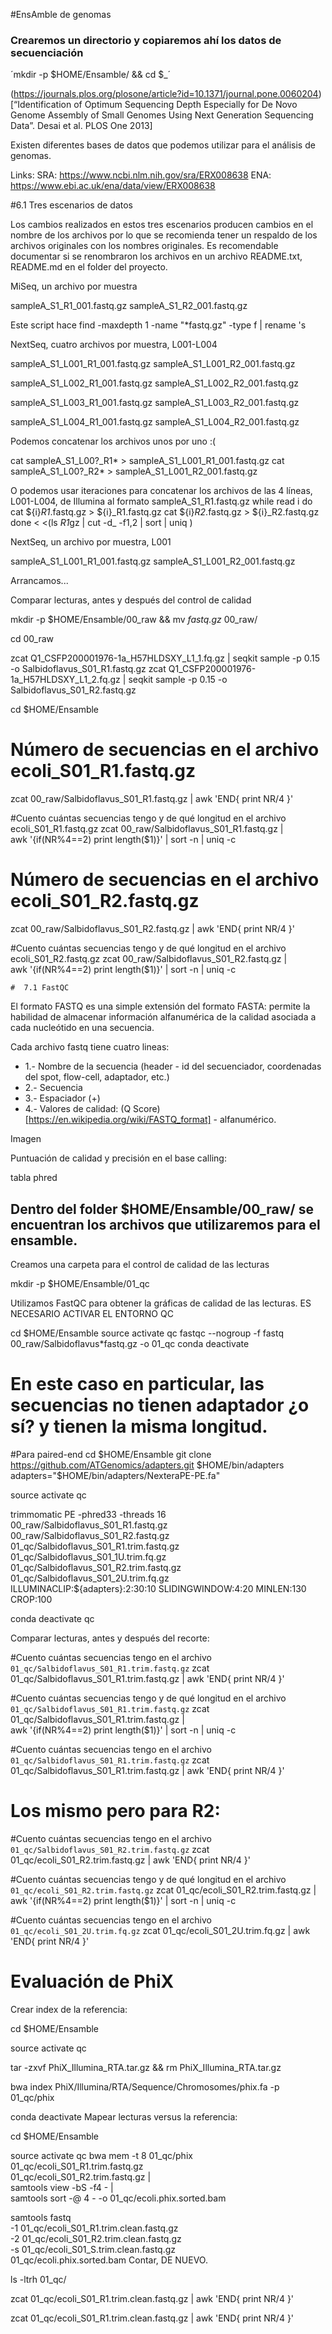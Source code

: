 
#EnsAmble de genomas

### Crearemos un directorio y copiaremos ahí los datos de secuenciación

´mkdir -p $HOME/Ensamble/ && cd $_´


(https://journals.plos.org/plosone/article?id=10.1371/journal.pone.0060204)[“Identification of Optimum Sequencing Depth Especially for De Novo Genome Assembly of Small Genomes Using Next Generation Sequencing Data”. Desai et al. PLOS One 2013]

Existen diferentes bases de datos que podemos utilizar para el análisis de genomas.

Links:
SRA: https://www.ncbi.nlm.nih.gov/sra/ERX008638
ENA: https://www.ebi.ac.uk/ena/data/view/ERX008638

#6.1 Tres escenarios de datos

Los cambios realizados en estos tres escenarios producen cambios en el nombre de los archivos por lo que se recomienda tener un respaldo de los archivos originales con los nombres originales.
Es recomendable documentar si se renombraron los archivos en un archivo README.txt, README.md en el folder del proyecto.

MiSeq, un archivo por muestra

sampleA_S1_R1_001.fastq.gz
sampleA_S1_R2_001.fastq.gz

Este script hace
find -maxdepth 1 -name "*fastq.gz" -type f | rename 's



NextSeq, cuatro archivos por muestra, L001-L004


sampleA_S1_L001_R1_001.fastq.gz
sampleA_S1_L001_R2_001.fastq.gz

sampleA_S1_L002_R1_001.fastq.gz
sampleA_S1_L002_R2_001.fastq.gz

sampleA_S1_L003_R1_001.fastq.gz
sampleA_S1_L003_R2_001.fastq.gz

sampleA_S1_L004_R1_001.fastq.gz
sampleA_S1_L004_R2_001.fastq.gz


Podemos concatenar los archivos unos por uno :(

cat sampleA_S1_L00?_R1* > sampleA_S1_L001_R1_001.fastq.gz
cat sampleA_S1_L00?_R2* > sampleA_S1_L001_R2_001.fastq.gz

O podemos usar iteraciones para concatenar los archivos de las 4 líneas, L001-L004, de Illumina al formato sampleA_S1_R1.fastq.gz
while read i
do
    cat ${i}*R1*.fastq.gz > ${i}_R1.fastq.gz
    cat ${i}*R2*.fastq.gz > ${i}_R2.fastq.gz
done < <(ls *R1*gz | cut -d\_ -f1,2 | sort | uniq )

NextSeq, un archivo por muestra, L001

sampleA_S1_L001_R1_001.fastq.gz
sampleA_S1_L001_R2_001.fastq.gz


Arrancamos...


Comparar lecturas, antes y después del control de calidad

mkdir -p $HOME/Ensamble/00_raw && mv *fastq.gz* 00_raw/

cd 00_raw

zcat Q1_CSFP200001976-1a_H57HLDSXY_L1_1.fq.gz | seqkit sample -p 0.15 -o Salbidoflavus_S01_R1.fastq.gz
zcat Q1_CSFP200001976-1a_H57HLDSXY_L1_2.fq.gz | seqkit sample -p 0.15 -o Salbidoflavus_S01_R2.fastq.gz



cd $HOME/Ensamble

# Número de secuencias en el archivo ecoli_S01_R1.fastq.gz
zcat 00_raw/Salbidoflavus_S01_R1.fastq.gz  | awk 'END{ print NR/4 }'

#Cuento cuántas secuencias tengo y de qué longitud en el archivo ecoli_S01_R1.fastq.gz
zcat 00_raw/Salbidoflavus_S01_R1.fastq.gz  | \
      awk '{if(NR%4==2) print length($1)}' | sort -n | uniq -c

# Número de secuencias en el archivo ecoli_S01_R2.fastq.gz
zcat 00_raw/Salbidoflavus_S01_R2.fastq.gz | awk 'END{ print NR/4 }'

#Cuento cuántas secuencias tengo y de qué longitud en el archivo ecoli_S01_R2.fastq.gz
zcat 00_raw/Salbidoflavus_S01_R2.fastq.gz | \
      awk '{if(NR%4==2) print length($1)}' | sort -n | uniq -c

    #  7.1 FastQC
El formato FASTQ es una simple extensión del formato FASTA: permite la habilidad de almacenar información alfanumérica de la calidad asociada a cada nucleótido en una secuencia.

Cada archivo fastq tiene cuatro lineas:

* 1.- Nombre de la secuencia (header - id del secuenciador, coordenadas del spot, flow-cell, adaptador, etc.)
* 2.- Secuencia
* 3.- Espaciador (+)
* 4.- Valores de calidad: (Q Score)[https://en.wikipedia.org/wiki/FASTQ_format] - alfanumérico.

Imagen



Puntuación de calidad y precisión en el base calling:


tabla phred




## Dentro del folder $HOME/Ensamble/00_raw/ se encuentran los archivos que utilizaremos para el ensamble.

Creamos una carpeta para el control de calidad de las lecturas

mkdir -p $HOME/Ensamble/01_qc


Utilizamos FastQC para obtener la gráficas de calidad de las lecturas. ES NECESARIO ACTIVAR EL ENTORNO QC

cd $HOME/Ensamble
source activate qc
fastqc --nogroup -f fastq 00_raw/Salbidoflavus*fastq.gz -o 01_qc
conda deactivate

# En este caso en particular, las secuencias no tienen adaptador ¿o sí? y tienen la misma longitud.

#Para paired-end
cd $HOME/Ensamble
git clone https://github.com/ATGenomics/adapters.git $HOME/bin/adapters
adapters="$HOME/bin/adapters/NexteraPE-PE.fa"

source activate qc

trimmomatic PE -phred33 -threads 16 \
    00_raw/Salbidoflavus_S01_R1.fastq.gz  00_raw/Salbidoflavus_S01_R2.fastq.gz  \
    01_qc/Salbidoflavus_S01_R1.trim.fastq.gz 01_qc/Salbidoflavus_S01_1U.trim.fq.gz \
    01_qc/Salbidoflavus_S01_R2.trim.fastq.gz 01_qc/Salbidoflavus_S01_2U.trim.fq.gz \
    ILLUMINACLIP:${adapters}:2:30:10 SLIDINGWINDOW:4:20 MINLEN:130 CROP:100

  conda deactivate qc


  Comparar lecturas, antes y después del recorte:

  #Cuento cuántas secuencias tengo en el archivo `01_qc/Salbidoflavus_S01_R1.trim.fastq.gz`
zcat 01_qc/Salbidoflavus_S01_R1.trim.fastq.gz | awk 'END{ print NR/4 }'

#Cuento cuántas secuencias tengo y de qué longitud en el archivo `01_qc/Salbidoflavus_S01_R1.trim.fastq.gz`
zcat 01_qc/Salbidoflavus_S01_R1.trim.fastq.gz | \
    awk '{if(NR%4==2) print length($1)}' | sort -n | uniq -c

#Cuento cuántas secuencias tengo en el archivo `01_qc/Salbidoflavus_S01_R1.trim.fastq.gz`
zcat 01_qc/Salbidoflavus_S01_R1.trim.fastq.gz | awk 'END{ print NR/4 }'


# Los mismo pero para R2:
#Cuento cuántas secuencias tengo en el archivo `01_qc/Salbidoflavus_S01_R2.trim.fastq.gz`
zcat 01_qc/ecoli_S01_R2.trim.fastq.gz | awk 'END{ print NR/4 }'

#Cuento cuántas secuencias tengo y de qué longitud en el archivo `01_qc/ecoli_S01_R2.trim.fastq.gz`
zcat 01_qc/ecoli_S01_R2.trim.fastq.gz | \
    awk '{if(NR%4==2) print length($1)}' | sort -n | uniq -c

#Cuento cuántas secuencias tengo en el archivo `01_qc/ecoli_S01_2U.trim.fq.gz`
zcat 01_qc/ecoli_S01_2U.trim.fq.gz | awk 'END{ print NR/4 }'


# Evaluación de PhiX

Crear index de la referencia:

cd $HOME/Ensamble

source activate qc

tar -zxvf PhiX_Illumina_RTA.tar.gz && rm PhiX_Illumina_RTA.tar.gz

bwa index PhiX/Illumina/RTA/Sequence/Chromosomes/phix.fa -p 01_qc/phix

conda deactivate
Mapear lecturas versus la referencia:

cd $HOME/Ensamble

source activate qc
bwa mem -t 8 01_qc/phix \
    01_qc/ecoli_S01_R1.trim.fastq.gz \
    01_qc/ecoli_S01_R2.trim.fastq.gz | \
    samtools view -bS -f4 - | \
    samtools sort -@ 4 - -o 01_qc/ecoli.phix.sorted.bam

samtools fastq \
    -1 01_qc/ecoli_S01_R1.trim.clean.fastq.gz \
    -2 01_qc/ecoli_S01_R2.trim.clean.fastq.gz \
    -s 01_qc/ecoli_S01_S.trim.clean.fastq.gz \
    01_qc/ecoli.phix.sorted.bam
Contar, DE NUEVO.


ls -ltrh 01_qc/

zcat 01_qc/ecoli_S01_R1.trim.clean.fastq.gz | awk 'END{ print NR/4 }'


zcat 01_qc/ecoli_S01_R1.trim.clean.fastq.gz | awk 'END{ print NR/4 }'
